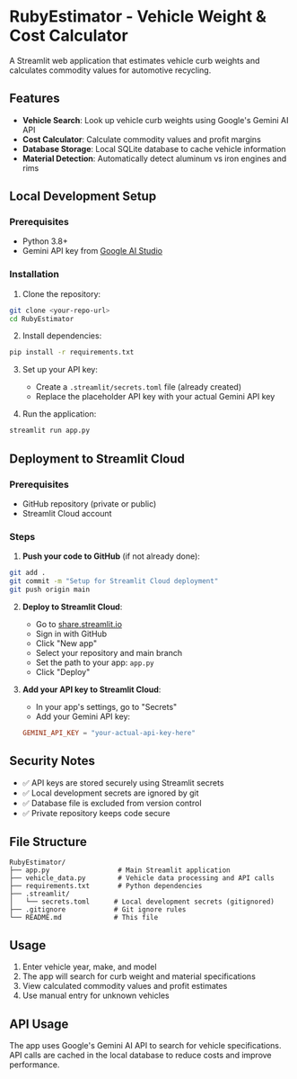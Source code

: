 # RubyEstimator - Vehicle Weight & Cost Calculator

A Streamlit web application that estimates vehicle curb weights and calculates commodity values for automotive recycling.

## Features

- **Vehicle Search**: Look up vehicle curb weights using Google's Gemini AI API
- **Cost Calculator**: Calculate commodity values and profit margins
- **Database Storage**: Local SQLite database to cache vehicle information
- **Material Detection**: Automatically detect aluminum vs iron engines and rims

## Local Development Setup

### Prerequisites

- Python 3.8+
- Gemini API key from [Google AI Studio](https://aistudio.google.com/app/apikey)

### Installation

1. Clone the repository:

```bash
git clone <your-repo-url>
cd RubyEstimator
```

2. Install dependencies:

```bash
pip install -r requirements.txt
```

3. Set up your API key:

   - Create a `.streamlit/secrets.toml` file (already created)
   - Replace the placeholder API key with your actual Gemini API key

4. Run the application:

```bash
streamlit run app.py
```

## Deployment to Streamlit Cloud

### Prerequisites

- GitHub repository (private or public)
- Streamlit Cloud account

### Steps

1. **Push your code to GitHub** (if not already done):

```bash
git add .
git commit -m "Setup for Streamlit Cloud deployment"
git push origin main
```

2. **Deploy to Streamlit Cloud**:

   - Go to [share.streamlit.io](https://share.streamlit.io)
   - Sign in with GitHub
   - Click "New app"
   - Select your repository and main branch
   - Set the path to your app: `app.py`
   - Click "Deploy"

3. **Add your API key to Streamlit Cloud**:
   - In your app's settings, go to "Secrets"
   - Add your Gemini API key:
   ```toml
   GEMINI_API_KEY = "your-actual-api-key-here"
   ```

## Security Notes

- ✅ API keys are stored securely using Streamlit secrets
- ✅ Local development secrets are ignored by git
- ✅ Database file is excluded from version control
- ✅ Private repository keeps code secure

## File Structure

```
RubyEstimator/
├── app.py                 # Main Streamlit application
├── vehicle_data.py        # Vehicle data processing and API calls
├── requirements.txt       # Python dependencies
├── .streamlit/
│   └── secrets.toml      # Local development secrets (gitignored)
├── .gitignore            # Git ignore rules
└── README.md             # This file
```

## Usage

1. Enter vehicle year, make, and model
2. The app will search for curb weight and material specifications
3. View calculated commodity values and profit estimates
4. Use manual entry for unknown vehicles

## API Usage

The app uses Google's Gemini AI API to search for vehicle specifications. API calls are cached in the local database to reduce costs and improve performance.
